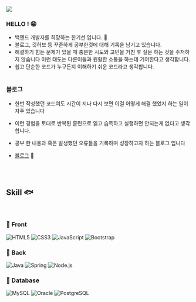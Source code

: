<!-- 헤더 -->

<img src="https://capsule-render.vercel.app/api?type=waving&color=auto&height=180&section=header&text=gi.dor&fontSize=40" />

<!--소개-->
### HELLO ! 😁

- 백엔드 개발자를 희망하는 한기선 입니다.  :hatching_chick:
- 블로그, 깃허브 등 꾸준하게 공부한것에 대해 기록을 남기고 있습니다.
- 해결하기 힘든 문제가 있을 때 충분한 시도와 고민을 거친 후 질문 하는 것을 주저하지 않습니다 이런 태도는 다른이들과 원활한 소통을 하는데 기여한다고 생각합니다.
- 쉽고 단순한 코드가 누구든지 이해하기 쉬운 코드라고 생각합니다.
  <br><br>

 ### 블로그
 
 - 한번 작성했던 코드여도 시간이 지나 다시 보면  이걸 어떻게 해결 했었지 하는 일이 자주 있습니다
 - 이런 경험을 토대로 반복된 훈련으로 읽고 습득하고 실행하면 안되는게 없다고 생각합니다.
 - 공부 한 내용과 혹은 발생했던 오류들을 기록하며 성장하고자 하는  블로그 입니다

 - <a href = 'https://gi-dor.tistory.com/' target = '_blank'> 블로그</a> 🐥
  

<br/><br/>

 
 <!--기술스택-->
  ## Skill :fish:
  <br>


### :whale: Front  
![HTML5](https://img.shields.io/badge/HTML5-E34F26?style=for-the-badge&logo=html5&logoColor=white)
![CSS3](https://img.shields.io/badge/CSS3-1572B6?style=for-the-badge&logo=css3&logoColor=white)
![JavaScript](https://img.shields.io/badge/JavaScript-F7DF1E?style=for-the-badge&logo=JavaScript&logoColor=white)
![Bootstrap](https://img.shields.io/badge/Bootstrap-563D7C?style=for-the-badge&logo=bootstrap&logoColor=white)


### :whale2: Back 
![Java](https://img.shields.io/badge/Java-ED8B00?style=for-the-badge&logo=openjdk&logoColor=white)
![Spring](https://img.shields.io/badge/Spring-6DB33F?style=for-the-badge&logo=spring&logoColor=white)
![Node.js](https://img.shields.io/badge/Node.js-43853D?style=for-the-badge&logo=node.js&logoColor=white)

### :dolphin: Database
![MySQL](https://img.shields.io/badge/MySQL-00000F?style=for-the-badge&logo=mysql&logoColor=white)
![Oracle](https://img.shields.io/badge/Oracle-F80000?style=for-the-badge&logo=Oracle&logoColor=white)
![PostgreSQL](https://img.shields.io/badge/PostgreSQL-316192?style=for-the-badge&logo=postgresql&logoColor=white)





<!--
**gi-dor/gi-dor** is a ✨ _special_ ✨ repository because its `README.md` (this file) appears on your GitHub profile.

Here are some ideas to get you started:

- 🔭 I’m currently working on ...
- 🌱 I’m currently learning ...
- 👯 I’m looking to collaborate on ...
- 🤔 I’m looking for help with ...
- 💬 Ask me about ...
- 📫 How to reach me: ...
- 😄 Pronouns: ...
- ⚡ Fun fact: ...
-->
